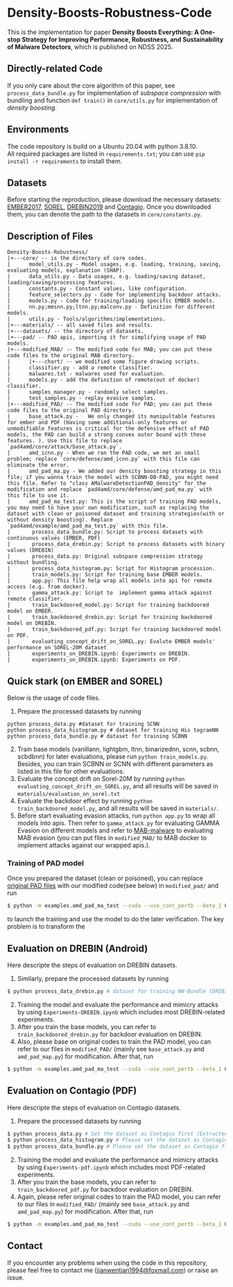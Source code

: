 # Density-Boosts-Robustness-Code
This is the implementation for paper **Density Boosts Everything: A One-stop Strategy for Improving Performance, Robustness, and Sustainability of Malware Detectors**, which is published on NDSS 2025. 

## Directly-related Code
If you only care about the core algorithm of this paper, see `process_data_bundle.py` for implementation of _subspace compression_ with bundling and function `def train()` in `core/utils.py` for implementation of _density boosting_.

## Environments
The code repository is build on a Ubuntu 20.04 with python 3.8.10.  
All required packages are listed in `requirements.txt`; you can use `pip install -r requirements` to install them.

## Datasets
Before starting the reproduction, please download the necessary datasets: [EMBER2017](https://github.com/elastic/ember/tree/d97a0b523de02f3fe5ea6089d080abacab6ee931), [SOREL](https://github.com/sophos/SOREL-20M), [DREBIN2019](https://github.com/s2labres/transcendent-release) and [Contagio](https://contagiodump.blogspot.com/2013/03/16800-clean-and-11960-malicious-files.html). Once you downloaded them, you can denote the path to the datasets in `core/constants.py`.

## Description of Files
```
Density-Boosts-Robustness/
|+---core/ -- is the directory of core codes.  
|      model_utils.py - Model usages, e.g. loading, training, saving, evaluating models, explanation (SHAP).  
|      data_utils.py - Data usages, e.g. loading/saving dataset, loading/saving/processing features.   
|      constants.py - Constant values, like configuration.  
|      feature_selectors.py - Code for implementing backdoor attacks.  
|      models.py - Code for training/loading specific EMBER models.  
|      nn.py;mmsnn.py;ltnn.py;malconv.py - Definition for different models.  
|      utils.py - Tools/algorithms/implementations. 
|+---materials/ -- all saved files and results.  
|+---datasets/ -- the directory of datasets. 
|+---pad/ -- PAD apis, importing it for simplifying usage of PAD models. 
|+---modified_MAB/ -- The modified code for MAB; you can put these code files to the original MAB directory.
|      |+---chart/ -- we modified some figure drawing scripts.
|      classifier.py - add a remote classifier.
|      malwares.txt - malwares used for evaluation.
|      models.py - add the definition of remote(out of docker) classifier.
|      samples_manager.py - randomly select samples.
|      test_samples.py - replay evasive samples.
|+---modified_PAD/ -- The modified code for PAD; you can put these code files to the original PAD directory.
|      base_attack.py -   We only changed its manipultable features for ember and PDF (Having some additional-only features or unmodifiable features is critical for the defensive effect of PAD models, the PAD can build a strong convex outer bound with these features. ). Use this file to replace `pad4amd/core/attack/base_attack.py`.
|      amd_icnn.py - When we ran the PAD code, we met an small problem; replace `core/defense/amd_icnn.py` with this file can eliminate the error.  
|      amd_pad_ma.py - We added our density boosting strategy in this file; if you wanna train the model with SCBNN-DB-PAD, you might need this file. Refer to "class AMalwareDetectionPAD_density" for the modification and replace `pad4amd/core/defense/amd_pad_ma.py` with this file to use it.  
|      amd_pad_ma_test.py: This is the script of training PAD models, you may need to have your own modification, such as replacing the dataset with clean or poisoned dataset and training strategies(with or without density boosting). Replace `pad4amd/example/amd_pad_ma_test.py` with this file.
|       process_data_bundle.py: Script to process datasets with continuous values (EMBER, PDF)
|       process_data_drebin.py: Script to process datasets with binary values (DREBIN)
|       process_data.py: Original subspace compression strategy without bundling.
|       process_data_histogram.py: Script for Histogram procession.
|       train_models.py: Script for training base EMBER models.
|       app.py: This file help wrap all models into api for remote access (e.g. from docker).
|       gamma_attack.py: Script to  implement gamma attack against remote classifier.
|       train_backdoored_model.py: Script for training backdoored model on EMBER.
|       train_backdoored_drebin.py: Script for training backdoored model on DREBIN.
|       train_backdoored_pdf.py: Script for training backdoored model on PDF.
|       evaluating_concept_drift_on_SOREL.py: Evalute EMBER models' performance on SOREL-20M dataset
|       experiments_on_DREBIN.ipynb: Experiments on DREBIN.
|       experiments_on_DREBIN.ipynb: Experiments on PDF.
```

## Quick stark (on EMBER and SOREL)
Below is the usage of code files.
1. Prepare the processed datasets by running
```
python process_data.py #dataset for training SCNN
python process_data_histogram.py # dataset for training His togramNN
python process_data_bundle.py # dataset for training SCBNN
```
2. Train base models (vanillann, lightgbm, ltnn, binarizednn, scnn, scbnn, scbdbnn) for later evaluations, please run `python train_models.py`. Besides, you can train SCBNN or SCNN with different parameters as listed in this file for other evaluations.
4. Evaluate the concept drift on Sorel-20M by running `python evaluating_concept_drift_on_SOREL.py`, and all results will be saved in `materials/evaluation_on_sorel.txt`
5. Evaluate the backdoor effect by running `python train_backdoored_model.py`, and all results will be saved in `materials/`.
6. Before start evaluating evasion attacks, run `python app.py` to wrap all models into apis. Then refer to `gamma_attack.py` for evaluating GAMMA Evasion on different models and refer to [MAB-malware](https://github.com/weisong-ucr/MAB-malware) to evaluating MAB evasion (you can put files in `modified_MAB/`  to MAB docker to implement attacks against our wrapped apis.).

### Training of PAD model
Once you prepared the dataset (clean or poisoned), you can replace [original PAD files](https://github.com/deqangss/pad4amd) with our modified code(see below) in `modified_pad/` and run
```sh
$ python -m examples.amd_pad_ma_test --cuda --use_cont_pertb --beta_1 0.1 --beta_2 1.0 --lambda_lb 1.0 --lambda_ub 1.0 --seed 0 --batch_size 128 --proc_number 10 --epochs 50 --max_vocab_size 10000 --dense_hidden_units "1024,512,256" --weight_decay 0.0 --lr 0.001 --dropout 0.6  --ma "stepwise_max" --steps_l1 50 --steps_linf 50 --step_length_linf 0.02 --steps_l2 50 --step_length_l2 0.5 --is_score_round
```
to launch the training and use the model to do the later verification. The key problem is to transform the 

## Evaluation on DREBIN (Android)
Here descripte the steps of evaluation on DREBIN datasets. 
1. Similarly, prepare the processed datasets by running
```sh
$ python process_data_drebin.py # dataset for training NN-Bundle (DREBIN)
```
2. Training the model and evaluate the performance and mimicry attacks by using `Experiments-DREBIN.ipynb` which includes most DREBIN-related experiments.
3. After you train the base models, you can refer to `train_backdoored_drebin.py` for backdoor evaluation on DREBIN.
4. Also, please base on original codes to train the PAD model, you can refer to our files in `modified_PAD/` (mainly see `base_attack.py` and `amd_pad_map.py`) for modification. After that, run 
```sh
$ python -m examples.amd_pad_ma_test --cuda --use_cont_pertb --beta_1 0.1 --beta_2 1.0 --lambda_lb 1.0 --lambda_ub 1.0 --seed 0 --batch_size 128 --proc_number 10 --epochs 50 --max_vocab_size 10000 --dense_hidden_units "1024,512,256" --weight_decay 0.0 --lr 0.001 --dropout 0.6  --ma "stepwise_max" --steps_l1 50 --steps_linf 50 --step_length_linf 0.02 --steps_l2 50 --step_length_l2 0.5 --is_score_round
```

## Evaluation on Contagio (PDF)
Here descripte the steps of evaluation on Contagio datasets. 
1. Prepare the processed datasets by running
```sh
$ python process_data.py # Set the dataset as Contagio first (Extracted as dumped numpy)
$ python process_data_histogram.py # Please set the dataset as Contagio first(Extracted as dumped numpy)
$ python process_data_bundle.py # Please set the dataset as Contagio first (Extracted as dumped numpy)
```
2. Training the model and evaluate the performance and mimicry attacks by using `Experiments-pdf.ipynb` which includes most PDF-related experiments.
3. After you train the base models, you can refer to `train_backdoored_pdf.py` for backdoor evaluation on DREBIN.
4. Again, please refer original codes to train the PAD model, you can refer to our files in `modified_PAD/` (mainly see `base_attack.py` and `amd_pad_map.py`) for modification. After that, run 
```sh
$ python -m examples.amd_pad_ma_test --cuda --use_cont_pertb --beta_1 0.1 --beta_2 1.0 --lambda_lb 1.0 --lambda_ub 1.0 --seed 0 --batch_size 128 --proc_number 10 --epochs 50 --max_vocab_size 10000 --dense_hidden_units "1024,512,256" --weight_decay 0.0 --lr 0.001 --dropout 0.6  --ma "stepwise_max" --steps_l1 50 --steps_linf 50 --step_length_linf 0.02 --steps_l2 50 --step_length_l2 0.5 --is_score_round
```


## Contact
If you encounter any problems when using the code in this repository, please feel free to contact me (jianwentian1994@foxmail.com) or raise an issue. 

      
